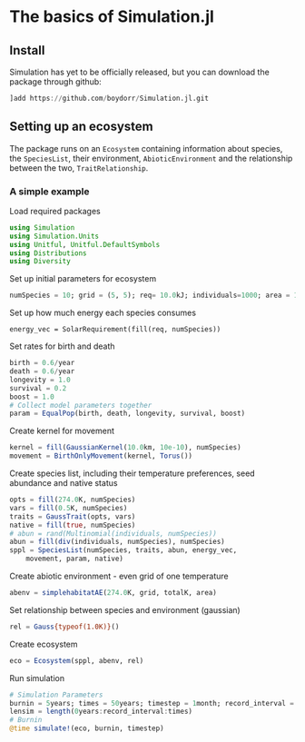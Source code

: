 # The basics of Simulation.jl

## Install

Simulation has yet to be officially released, but you can download the package through github:

```julia
]add https://github.com/boydorr/Simulation.jl.git
```

## Setting up an ecosystem

The package runs on an `Ecosystem` containing information about species, the `SpeciesList`, their environment, `AbioticEnvironment` and the relationship between the two, `TraitRelationship`.

### A simple example

Load required packages
```julia
using Simulation
using Simulation.Units
using Unitful, Unitful.DefaultSymbols
using Distributions
using Diversity
```
Set up initial parameters for ecosystem
```julia
numSpecies = 10; grid = (5, 5); req= 10.0kJ; individuals=1000; area = 1000.0*km^2; totalK = 1.0kJ/km^2
```

Set up how much energy each species consumes
```julias
energy_vec = SolarRequirement(fill(req, numSpecies))
```

Set rates for birth and death
```julia
birth = 0.6/year
death = 0.6/year
longevity = 1.0
survival = 0.2
boost = 1.0
# Collect model parameters together
param = EqualPop(birth, death, longevity, survival, boost)
```

Create kernel for movement
```julia
kernel = fill(GaussianKernel(10.0km, 10e-10), numSpecies)
movement = BirthOnlyMovement(kernel, Torus())
```

Create species list, including their temperature preferences, seed abundance and native status
```julia
opts = fill(274.0K, numSpecies)
vars = fill(0.5K, numSpecies)
traits = GaussTrait(opts, vars)
native = fill(true, numSpecies)
# abun = rand(Multinomial(individuals, numSpecies))
abun = fill(div(individuals, numSpecies), numSpecies)
sppl = SpeciesList(numSpecies, traits, abun, energy_vec,
    movement, param, native)
```

Create abiotic environment - even grid of one temperature
```julia
abenv = simplehabitatAE(274.0K, grid, totalK, area)
```

Set relationship between species and environment (gaussian)
```julia
rel = Gauss{typeof(1.0K)}()
```

Create ecosystem
```julia
eco = Ecosystem(sppl, abenv, rel)
```

Run simulation
```julia
# Simulation Parameters
burnin = 5years; times = 50years; timestep = 1month; record_interval = 3months; repeats = 1
lensim = length(0years:record_interval:times)
# Burnin
@time simulate!(eco, burnin, timestep)
```
